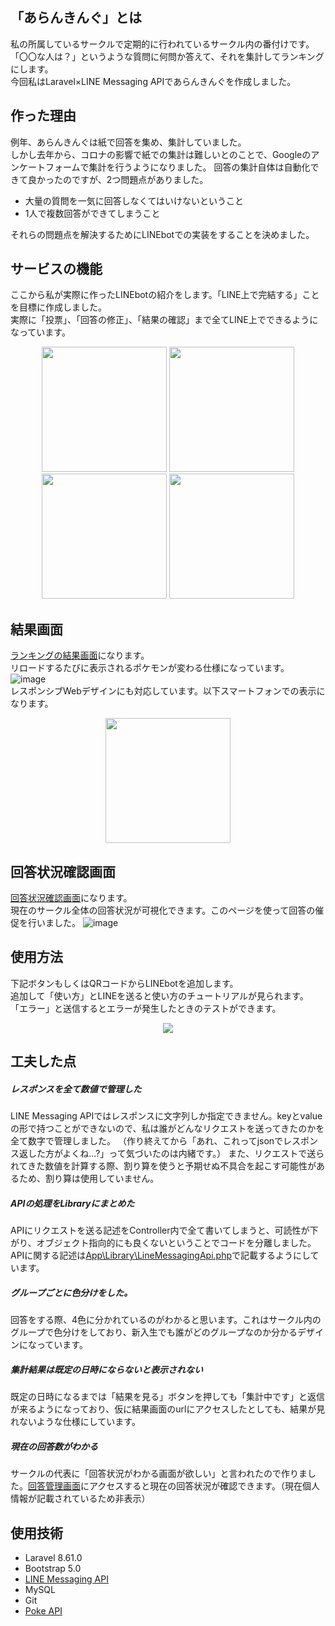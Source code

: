 ## 「あらんきんぐ」とは
私の所属しているサークルで定期的に行われているサークル内の番付けです。  
「〇〇な人は？」というような質問に何問か答えて、それを集計してランキングにします。  
今回私はLaravel×LINE Messaging APIであらんきんぐを作成しました。
## 作った理由
例年、あらんきんぐは紙で回答を集め、集計していました。  
しかし去年から、コロナの影響で紙での集計は難しいとのことで、Googleのアンケートフォームで集計を行うようになりました。
回答の集計自体は自動化できて良かったのですが、2つ問題点がありました。
- 大量の質問を一気に回答しなくてはいけないということ
- 1人で複数回答ができてしまうこと  

それらの問題点を解決するためにLINEbotでの実装をすることを決めました。
## サービスの機能
ここから私が実際に作ったLINEbotの紹介をします。「LINE上で完結する」ことを目標に作成しました。  
実際に「投票」、「回答の修正」、「結果の確認」まで全てLINE上でできるようになっています。    
<div align="center">
    <img width="200" src="https://user-images.githubusercontent.com/64852221/130006644-17669957-1b94-49d0-9abc-3b69f2f8066b.png">
    <img width="200" src="https://user-images.githubusercontent.com/64852221/130006970-7704ae9d-c058-461b-876d-6a1a05e0ed7f.png">
    <img width="200" src="https://user-images.githubusercontent.com/64852221/130007468-0ffe5725-cc64-4064-87f5-acaf872f415b.png">
    <img width="200" src="https://user-images.githubusercontent.com/64852221/130007481-7382df7c-27f2-4862-9200-c82603a0089e.png">
</div>


## 結果画面
[ランキングの結果画面](https://aranking2021.sumomo.ne.jp/results)になります。  
リロードするたびに表示されるポケモンが変わる仕様になっています。  
![image](https://user-images.githubusercontent.com/64852221/133055895-4452b567-eb5a-4fd2-a31c-a8d1becfb323.png)    
レスポンシブWebデザインにも対応しています。以下スマートフォンでの表示になります。  
<div align="center">
    <img width="200" src="https://user-images.githubusercontent.com/64852221/133056721-e101a699-a0a8-4e9b-95e7-37e170db1863.png" >  
</div>

## 回答状況確認画面
[回答状況確認画面](https://aranking2021.sumomo.ne.jp/answerStatus)になります。  
現在のサークル全体の回答状況が可視化できます。このページを使って回答の催促を行いました。
![image](https://user-images.githubusercontent.com/64852221/135433734-f2425691-a827-4a81-b2c9-d772f319c67e.png)

## 使用方法
下記ボタンもしくはQRコードからLINEbotを追加します。    
追加して「使い方」とLINEを送ると使い方のチュートリアルが見られます。  
「エラー」と送信するとエラーが発生したときのテストができます。  
<div align="center">
    <img src="https://user-images.githubusercontent.com/64852221/129901335-0a7f9bb1-db88-4182-8566-79b9c110389f.png">
</div>

## 工夫した点
##### レスポンスを全て数値で管理した
LINE Messaging APIではレスポンスに文字列しか指定できません。keyとvalueの形で持つことができないので、私は誰がどんなリクエストを送ってきたのかを全て数字で管理しました。  （作り終えてから「あれ、これってjsonでレスポンス返した方がよくね...?」って気づいたのは内緒です。）
また、リクエストで送られてきた数値を計算する際、割り算を使うと予期せぬ不具合を起こす可能性があるため、割り算は使用していません。
##### APIの処理をLibraryにまとめた
APIにリクエストを送る記述をController内で全て書いてしまうと、可読性が下がり、オブジェクト指向的にも良くないということでコードを分離しました。APIに関する記述は[App\Library\LineMessagingApi.php](https://github.com/tooooofu24/arank/blob/master/app/Library/LineMessagingApi.php)で記載するようにしています。
##### グループごとに色分けをした。
回答をする際、4色に分かれているのがわかると思います。これはサークル内のグループで色分けをしており、新入生でも誰がどのグループなのか分かるデザインになっています。
##### 集計結果は既定の日時にならないと表示されない
既定の日時になるまでは「結果を見る」ボタンを押しても「集計中です」と返信が来るようになっており、仮に結果画面のurlにアクセスしたとしても、結果が見れないような仕様にしています。
##### 現在の回答数がわかる
サークルの代表に「回答状況がわかる画面が欲しい」と言われたので作りました。[回答管理画面]()にアクセスすると現在の回答状況が確認できます。（現在個人情報が記載されているため非表示）
　　
## 使用技術
- Laravel 8.61.0
- Bootstrap 5.0
- [LINE Messaging API](https://developers.line.biz/ja/services/messaging-api/)
- MySQL
- Git
- [Poke API](https://pokeapi.co/)
